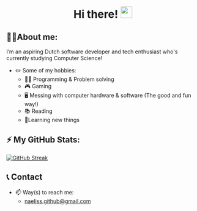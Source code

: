 <h1>
  <div align = "center">
    Hi there! <img src="https://media.giphy.com/media/hvRJCLFzcasrR4ia7z/giphy.gif" width="30px"/>
  </div>
</h1>

## 🙋‍♂️About me:
I’m an aspiring Dutch software developer and tech enthusiast who's currently studying Computer Science!
- ✏️ Some of my hobbies:
  - 👨‍💻 Programming & Problem solving
  - 🎮 Gaming
  - 🖥️ Messing with computer hardware & software (The good and fun way!)
  - 📚 Reading
  - 📑Learning new things
## ⚡ My GitHub Stats:
[![GitHub Streak](http://github-readme-streak-stats.herokuapp.com?user=naeliss&theme=transparent&hide_border=true)](https://git.io/streak-stats) <br>

## 📞 Contact
- 📫 Way(s) to reach me:
  - naeliss.github@gmail.com
